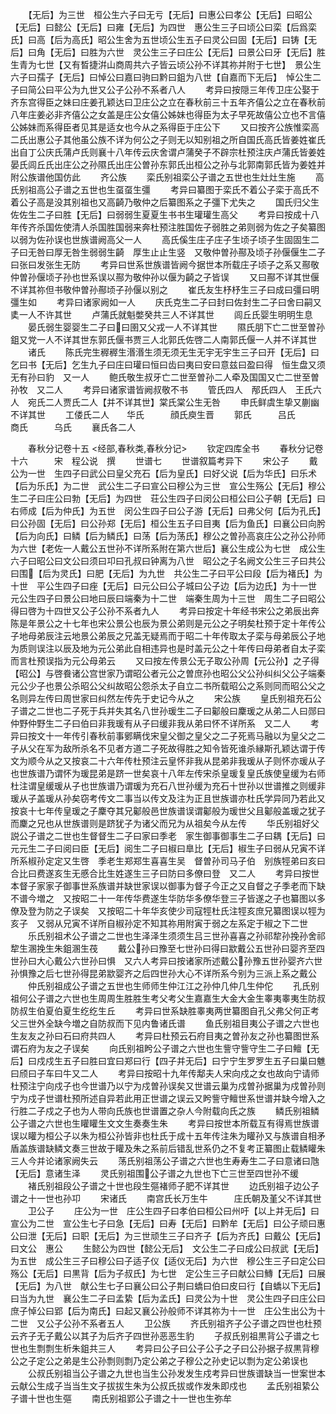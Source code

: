<!-- { "loadSidebar": true } -->
　　【无后】为三世　桓公生六子曰无亏【无后】曰惠公曰孝公【无后】曰昭公【无后】曰懿公【无后】曰雍【无后】为四世　惠公生三子曰顷公曰栾【后爲栾氏】曰高【后为高氏】昭公生舍为五世顷公生五子曰灵公曰固【无后】曰铸【无后】曰角【无后】曰胜为六世　灵公生三子曰庄公【无后】曰景公曰牙【无后】胜生青为七世【又有晳捷洴山商周共六子皆云顷公孙不详其祢并附于七世】　景公生六子曰孺子【无后】曰悼公曰嘉曰驹曰黔曰鉏为八世【自嘉而下无后】　悼公生二子曰简公曰平公为九世又公子公孙不系者八人
　　考异曰按隠三年传卫庄公娶于齐东宫得臣之妹曰庄姜孔颖达曰卫庄公之立在春秋前三十五年齐僖公之立在春秋前八年庄姜必非齐僖公之女盖是庄公女僖公姊妹也得臣为太子早死故僖公立也不言僖公姊妹而系得臣者见其是适女也今从之系得臣于庄公下
　　又曰按齐公族惟栾高二氏出惠公子其他虽公族不详为何公之子则无以知别祖之所自国氏高氏皆姜姓崔氏出自丁公庆氏蒲卢氏则襄十八年传云庆舍谓卢蒲癸子不辟宗杜预注庆卢蒲氏皆姜姓晏氏闾丘氏出庄公之孙隰氏出庄公曽孙东郭氏出桓公之孙与北郭南郭氏皆为姜姓并附公族谱他国仿此
　　齐公族
　　栾氏别祖栾公子谱之五世也生灶灶生施
　　高氏别祖高公子谱之五世也生虿虿生彊
　　考异曰纂图于栾氏不着公子栾于高氏不着公子高是没其别祖也又高齮乃敬仲之后纂图系之子彊下尤失之
　　国氏归父生佐佐生二子曰胜【无后】曰弱弱生夏夏生书书生瓘瓘生高父
　　考异曰按成十八年传齐杀国佐使清人杀国胜国弱来奔杜预注胜国佐子弱胜之弟则弱为佐之子矣纂图以弱为佐孙误也世族谱阙高父一人
　　高氏傒生庄子庄子生顷子顷子生固固生二子曰无咎曰厚无咎生弱弱生齮　厚生止止生竖　又敬仲曽孙酀及顷子孙偃偃生二子曰张曰发张生无防
　　考异曰世系世族谱皆阙今据世本所载庄子顷子之系又酀敬仲曽孙偃顷子孙也世系误以酀为敬仲孙以偃为齮之子皆误
　　又曰酀不详其世偃不详其祢但书敬仲曽孙酀顷子孙偃以别之
　　崔氏友生杼杼生三子曰成曰彊曰明彊生如
　　考异曰诸家阙如一人
　　庆氏克生二子曰封曰佐封生二子曰舍曰嗣又奊一人不许其世
　　卢蒲氏就魁嫳癸共三人不详其世
　　闾丘氏婴生明明生息
　　晏氏弱生婴婴生二子曰曰圉又父戎一人不详其世
　　隰氏朋下亡二世至曽孙鉏又党一人不详其世东郭氏偃书贾三人北郭氏佐啓二人南郭氏偃一人并不详其世
　　诸氏
　　陈氏完生稺稺生湣湣生须无须无生无宇无宇生三子曰开【无后】曰乞曰书【无后】乞生九子曰庄曰瓘曰恒曰齿曰夷曰安曰意兹曰盈曰得　恒生盘又须无有孙曰豹　又一人
　　鲍氏敬生叔牙亡二世至曽孙二人牵及国国又亡二世至曽孙牧　又二人
　　考异曰诸家谱皆阙叔敬不书
　　管氏四人　邴氏四人　王氏六人　宛氏二人贾氏二人【并不详其世】棠氏棠公生无咎
　　申氏鲜虞生挚又蒯幽不详其世
　　工偻氏二人　　华氏　　　顔氏庾生晋
　　郭氏　　　吕氏　　　商氏　　　乌氏
　　襄氏各二人












　　春秋分记卷十五
<经部,春秋类,春秋分记>
　　钦定四库全书
　　春秋分记卷十六　　　宋　程公说　撰
　　世谱七
　　世谱叙篇考异下
　　宋公子
　　戴公为一世　生四子曰武公曰皇父充石【后为皇氏】曰好父说【后为华氏】曰乐术【后为乐氏】为二世　武公生二子曰宣公曰穆公为三世　宣公生殇公【无后】穆公生二子曰庄公曰勃【无后】为四世　荘公生四子曰闵公曰桓公曰公子朝【无后】曰右师成【后为仲氏】为五世　闵公生四子曰公子游【无后】曰弗父何【后为孔氏】曰公孙固【无后】曰公孙郑【无后】桓公生五子曰目夷【后为鱼氏】曰襄公曰向肹【后为向氏】曰鳞【后为鳞氏】曰荡【后为荡氏】穆公之曽孙高哀庄公之孙公孙师为六世【老佐一人戴公五世孙不详所系附在第六世后】襄公生成公为七世　成公生六子曰昭公曰文公曰须曰卭曰孔叔曰钟离为八世　昭公之子名阙文公生三子曰共公曰围【后为灵氏】曰肥【无后】为九世　共公生二子曰平公曰段【后为褚氏】为十世　平公生四子曰痤【无后】曰元公曰公子城曰公子边【后为边氏】为十一世　元公生四子曰景公曰地曰辰曰端秦为十二世　端秦生周为十三世　周生二子曰昭公得曰啓为十四世又公子公孙不系者九人
　　考异曰按定十年经书宋公之弟辰出奔陈是年景公之十七年也宋公景公也辰为景公弟则是元公之子明矣杜预于定十年传公子地母弟辰注云地景公弟辰之兄盖无疑焉而于昭二十年传取太子栾与母弟辰公子地为质则误注以辰及地为元公弟此自相违异也是时盖元公之十年传曰母弟者自太子栾而言杜预误指为元公母弟云
　　又曰按左传景公无子取公孙周【元公孙】之子得【昭公】与啓飬诸公宫世家乃谓昭公者元公之曽庶孙也昭公父公孙纠纠父公子端秦元公少子也景公杀昭公父纠故昭公怨杀太子自立二书所载昭公之系则同而昭公父之名则异左传曰周世家曰纠然左传先于史记今从之
　　宋公族
　　皇氏别祖充石公子谱之二世也二子死于兵并失其名八世孙瑗生二子曰酁般曰麇瑗之从弟二人曰郧曰仲野仲野生二子曰伯曰非我瑗有从子曰缓非我从弟曰怀不详所系　又二人
　　考异曰按文十一年传引春秋前事鄋瞒伐宋皇父御之皇父之二子死焉马融以为皇父之二子从父在军为敌所杀名不见者方道二子死故得胜之知令皆死谁杀縁斯孔颖达谓于传文为顺今从之又按哀二十六年传杜预注云皇怀非我从昆弟非我瑗从子则怀亦瑗从子也世族谱乃谓怀为瑗昆弟是跻一世矣哀十八年左传宋杀皇瑗复皇氏族使皇缓为右师杜注谓皇缓瑗从子也世族谱乃谓瑗为充石八世孙缓为充石十世孙以世谱推之则缓非瑗从子盖瑗从孙矣窃考传文二事当以传文及注为正且世族谱亦杜氏学异同乃若此又按哀十七年传皇瑗之子麇夺其兄酁般邑世族谱误谓酁般为瑗世父且酁般盖瑗之犹子而麇之兄也从世族谱则是跻犹子为诸父而兄为从祖矣今从左传
　　华氏别祖好父説公子谱之二世也生督督生二子曰家曰季老　家生御事御事生二子曰耦【无后】曰元元生二子曰阅曰臣【无后】阅生二子曰椒曰臯比【无后】椒生子曰弱从兄寅不详所系椒孙定定又生啓　季老生郑郑生喜喜生吴　督曽孙司马子伯　别族牼弟曰亥曰合比曰费遂亥生无慼合比生姓遂生三子曰防曰多僚曰登　又二人
　　考异曰按世本督子家家子御事世系族谱并缺世家误以御事为督子今正之又自督之子季老而下缺不谱今増之　又按昭二十一年传华费遂生华防华多僚华登三子皆遂之子也纂图以多僚及登为防之子误矣　又按昭二十年华亥使少司寇牼杜氏注牼亥庶兄纂图误以牼为亥子　又弱从兄寅不详所自椒孙定不知其祢用附寅于弱之左系定于椒之下二世
　　乐氏别祖术公子谱之二世也生泽泽生须须生吕三世孙喜喜之孙祁犂孙挽孙舍祁犂生溷挽生朱鉏溷生茷
　　戴公孙曰豫至七世孙曰得曰歂戴公五世孙曰婴齐至四世孙曰大心戴公六世孙曰惧　又六人考异曰按诸家所述戴公孙豫五世孙婴齐六世孙惧豫之后七世孙得昆弟歂婴齐之后四世孙大心不详所系今别为三派上系之戴公
　　仲氏别祖成公子谱之五世也生师师生仲江江之孙仲几仲几生仲佗
　　孔氏别祖何公子谱之六世也生周周生胜胜生考父考父生嘉嘉生大金大金生睾夷睾夷生防叔防叔生伯夏伯夏生纥纥生丘
　　考异曰世系缺胜睾夷两世纂图自孔父弗父何正考父三世外全缺今増之自防叔而下见内鲁诸氏谱
　　鱼氏别祖目夷公子谱之六世也生友友之孙曰石曰府共四人
　　考异曰杜预云石府目夷之曽孙友之孙也纂图世系谓石府为友之子误矣
　　向氏别祖盻公子谱之六世也生訾守訾守生二子曰鳣【无后】曰戍戍生五子曰胜曰宜曰郑曰行【四子并无后】曰宁宁生罗罗生五子曰巢曰魋曰颀曰子车曰牛又二人
　　考异曰按昭十九年传鄅夫人宋向戍之女也故向宁请师杜预注宁向戍子也今世谱乃以宁为戍曽孙误矣又世谱云巢为戍曽孙据巢为戍曽孙则宁为戍子世谱杜预所述自异若此用正世谱之误云又盻訾守鳣世系世谱并缺今增入之行胜二子戍之子也为人带向氏族也世谱置之杂人今附载向氏之族
　　鳞氏别祖鳞公子谱之六世也生矔矔生文文生奏奏生朱
　　考异曰按世本所载互有得焉世族谱误以矔为桓公子以朱为桓公孙皆非也杜氏于成十五年传注朱为矔孙又与族谱自相矛盾盖族谱缺鳞文奏三世故于矔及朱之系前后错乱世系仍之不复考正纂图止载鳞矔朱三人今并论诸家阙失云
　　荡氏别祖荡公子谱之六世也生寿寿生二子曰意诸曰虺【无后】意诸生泽
　　灵氏别祖围公子谱之九世也下亡三世至四世孙不缓
　　褚氏别祖段公子谱之十世也段生彄褚师子肥不详其世
　　边氏别祖子边公子谱之十一世也孙卭
　　宋诸氏
　　南宫氏长万生牛　　　庄氏朝及堇父不详其世
　　卫公子
　　庄公为一世　庄公生四子曰孝伯曰桓公曰州吁【以上并无后】曰宣公为二世　宣公生七子曰急【无后】曰寿【无后】曰黔牟【无后】曰公子顽曰惠公曰泄【无后】曰职【无后】为三世顽生三子曰齐子【后为齐氏】曰戴公【无后】曰文公　惠公
　　生懿公为四世【懿公无后】　文公生二子曰成公曰叔武【无后】为五世　成公生三子曰穆公曰子适子仪【适仪无后】为六世　穆公生三子曰定公曰殇公【无后】曰黒背【后为子叔氏】为七世　定公生三子曰献公曰鱄【无后】曰展【无后】为八世　献公生七子曰襄公曰公子荆曰蟜曰伯曰皮曰行【自蟜以下无后】曰当为九世　襄公生二子曰孟絷【后为孟氏】曰灵公为十世　灵公生四子曰庄公曰庶子悼公曰郢【后为南氏】曰起又襄公孙般师不详其祢为十一世　庄公生出公为十二世　又公子公孙不系者五人
　　卫公族
　　齐氏别祖齐子公子谱之四世也杜预云齐子无子戴公以其子为后齐子四世孙恶恶生豹
　　子叔氏别祖黒背公子谱之七世也生剽剽生析朱鉏共三人
　　考异曰公子曰公子公子之子曰公孙据子叔黒背穆公之子定公之弟是生公孙剽则剽乃定公弟之子穆公之孙史记以剽为定公弟误也
　　公叔氏别祖当公子谱之九世也当生公孙发发生戍考异曰世族谱缺当一世案世本云献公生成子当当生文子拔拔生朱为公叔氏拔或作发朱即戍也
　　孟氏别祖絷公子谱十世也生彄
　　南氏别祖郢公子谱之十一世也生弥牟
